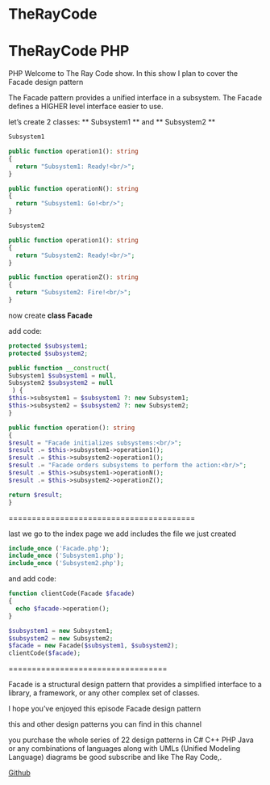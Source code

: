 # TheRayCode
# TheRayCode PHP 
PHP
Welcome to The Ray Code show.
In this show I plan to cover the Facade design pattern

The Facade pattern provides a unified interface in a subsystem. The Facade defines a HIGHER level interface easier to use.

let’s create 2 classes:
** Subsystem1 ** and ** Subsystem2 **

```php
Subsystem1
```

```php
public function operation1(): string
{
  return "Subsystem1: Ready!<br/>";
}
```
```php
public function operationN(): string
{
  return "Subsystem1: Go!<br/>";
}
```
```php
Subsystem2
```

```php
public function operation1(): string
{
  return "Subsystem2: Ready!<br/>";
}
```
```php
public function operationZ(): string
{
  return "Subsystem2: Fire!<br/>";
}
```

now create **class Facade**


add code:

```php
protected $subsystem1;
protected $subsystem2;
```
```php
public function __construct(
Subsystem1 $subsystem1 = null,
Subsystem2 $subsystem2 = null
 ) {
$this->subsystem1 = $subsystem1 ?: new Subsystem1;
$this->subsystem2 = $subsystem2 ?: new Subsystem2;
}
```
```php
public function operation(): string
{
$result = "Facade initializes subsystems:<br/>";
$result .= $this->subsystem1->operation1();
$result .= $this->subsystem2->operation1();
$result .= "Facade orders subsystems to perform the action:<br/>";
$result .= $this->subsystem1->operationN();
$result .= $this->subsystem2->operationZ();

return $result;
}
```

========================================

last we go to the index page 
we add includes the file we just created

```php
include_once ('Facade.php');
include_once ('Subsystem1.php');
include_once ('Subsystem2.php');
```

and add code:
```php
function clientCode(Facade $facade)
{
  echo $facade->operation();
}

$subsystem1 = new Subsystem1;
$subsystem2 = new Subsystem2;
$facade = new Facade($subsystem1, $subsystem2);
clientCode($facade);
```
==================================

Facade is a structural design pattern that provides a simplified interface to a library, a framework, or any other complex set of classes.

I hope you’ve enjoyed this episode Facade design pattern

this and other design patterns you can find in this channel

you purchase the whole series of 22 design patterns in C# C++ PHP Java or any combinations of languages along with UMLs (Unified Modeling Language) diagrams
 be good subscribe and like The Ray Code,.



[Github](https://www.TheRayCode.com)
